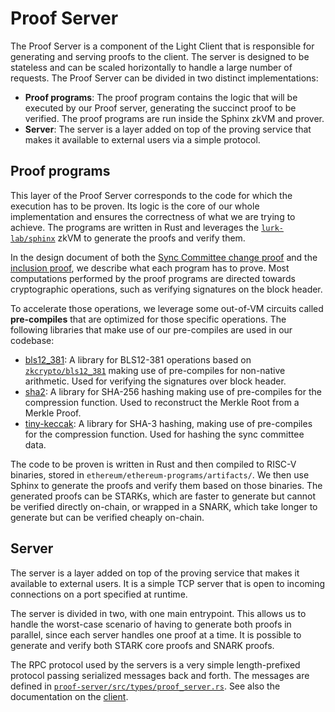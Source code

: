 # Proof Server

The Proof Server is a component of the Light Client that is responsible for generating and serving proofs to the client.
The server is designed to be stateless and can be scaled horizontally to handle a large number of requests. The Proof
Server can be divided in two distinct implementations:

- **Proof programs**: The proof program contains the logic that will be executed by our Proof server, generating
  the succinct proof to be verified. The proof programs are run inside the Sphinx zkVM and prover.
- **Server**: The server is a layer added on top of the proving service that makes it available to external users via a
  simple protocol.

## Proof programs

This layer of the Proof Server corresponds to the code for which the execution has to be proven. Its logic is the core
of our whole implementation and ensures the correctness of what we are trying to achieve. The programs are written in Rust
and leverages the [`lurk-lab/sphinx`](https://github.com/lurk-lab/sphinx) zkVM to generate the proofs and verify them.

In the design document of both the [Sync Committee change proof](../design/committee_change_proof.md) and
the [inclusion proof](../design/inclusion_proof.md), we describe what each program has to prove. Most computations
performed by the proof programs are directed towards cryptographic operations, such as verifying signatures on the block
header.

To accelerate those operations, we leverage some out-of-VM circuits called **pre-compiles** that are optimized for those
specific operations. The following libraries that make use of our pre-compiles are used in our codebase:

- [bls12_381](https://github.com/lurk-lab/bls12_381/tree/zkvm): A library for BLS12-381 operations based on
  [`zkcrypto/bls12_381`](https://github.com/zkcrypto/bls12_381) making use of pre-compiles for non-native arithmetic. Used
  for verifying the signatures over block header.
- [sha2](https://github.com/sp1-patches/RustCrypto-hashes/tree/patch-v0.10.8): A library for SHA-256 hashing making use of
  pre-compiles for the compression function. Used to reconstruct the Merkle Root from a Merkle Proof.
- [tiny-keccak](https://github.com/sp1-patches/tiny-keccak/tree/patch-v2.0.2): A library for SHA-3 hashing, making use of
  pre-compiles for the compression function. Used for hashing the sync committee data.

The code to be proven is written in Rust and then compiled to RISC-V binaries, stored in `ethereum/ethereum-programs/artifacts/`.
We then use Sphinx to generate the proofs and verify them based on those binaries. The generated proofs can be STARKs, which
are faster to generate but cannot be verified directly on-chain, or wrapped in a SNARK, which take longer to generate but can
be verified cheaply on-chain.

## Server

The server is a layer added on top of the proving service that makes it available to external users. It is a simple
TCP server that is open to incoming connections on a port specified at runtime.

The server is divided in two, with one main entrypoint. This allows us to handle the worst-case scenario of having to
generate both proofs in parallel, since each server handles one proof at a time. It is possible to generate and verify
both STARK core proofs and SNARK proofs.

The RPC protocol used by the servers is a very simple length-prefixed protocol passing serialized messages back and forth.
The messages are defined in [`proof-server/src/types/proof_server.rs`](https://github.com/lurk-lab/zk-light-clients/blob/dev/ethereum/light-client/src/types/network.rs).
See also the documentation on the [client](./client.md).